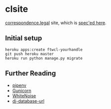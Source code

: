 # clsite

[correspondence.legal](https://correspondence.legal) site, which
is [spec'ed
here](https://docs.google.com/document/d/1l4YzSrk06nKaHGVJzOCbBEWKw9peXhWLhETk6y3_9wM/edit).

## Initial setup

```
heroku apps:create ftwcl-yourhandle
git push heroku master
heroku run python manage.py migrate
```

## Further Reading

- [pipenv](https://docs.pipenv.org/en/latest/)
- [Gunicorn](https://warehouse.python.org/project/gunicorn/)
- [WhiteNoise](https://warehouse.python.org/project/whitenoise/)
- [dj-database-url](https://warehouse.python.org/project/dj-database-url/)
